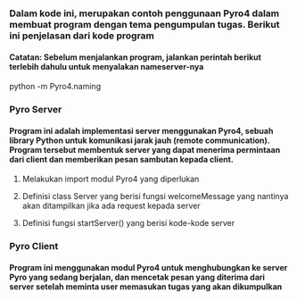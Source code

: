 ### Dalam kode ini, merupakan contoh penggunaan Pyro4 dalam membuat program dengan tema pengumpulan tugas. Berikut ini penjelasan dari kode program

#### Catatan: Sebelum menjalankan program, jalankan perintah berikut terlebih dahulu untuk menyalakan nameserver-nya
python -m Pyro4.naming

### Pyro Server

#### Program ini adalah implementasi server menggunakan Pyro4, sebuah library Python untuk komunikasi jarak jauh (remote communication). Program tersebut membentuk server yang dapat menerima permintaan dari client dan memberikan pesan sambutan kepada client.

1. Melakukan import modul Pyro4 yang diperlukan

2. Definisi class Server yang berisi fungsi welcomeMessage yang nantinya akan ditampilkan jika ada request kepada server

3. Definisi fungsi startServer() yang berisi kode-kode server

### Pyro Client

#### Program ini menggunakan modul Pyro4 untuk menghubungkan ke server Pyro yang sedang berjalan, dan mencetak pesan yang diterima dari server setelah meminta user memasukan tugas yang akan dikumpulkan